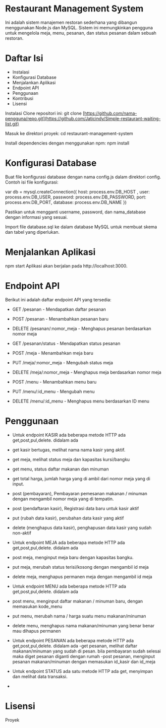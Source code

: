 # Restaurant Management System
Ini adalah sistem manajemen restoran sederhana yang dibangun menggunakan Node.js dan MySQL. Sistem ini memungkinkan pengguna untuk mengelola meja, menu, pesanan, dan status pesanan dalam sebuah restoran.

# Daftar Isi
- Instalasi
- Konfigurasi Database
- Menjalankan Aplikasi
- Endpoint API
- Penggunaan
- Kontribusi
- Lisensi

Instalasi
Clone repositori ini:
git clone [https://github.com/nama-pengguna/repo.git](https://github.com/Jaticindy/Simple-restaurant-waiting-list.git)

Masuk ke direktori proyek:
cd restaurant-management-system

Install dependencies dengan menggunakan npm:
npm install

# Konfigurasi Database
Buat file konfigurasi database dengan nama config.js dalam direktori config. Contoh isi file konfigurasi:

var db = mysql.createConnection({
  host: process.env.DB_HOST ,
  user: process.env.DB_USER,
  password: process.env.DB_PASSWORD,
  port: process.env.DB_PORT,
  database: process.env.DB_NAME
})

Pastikan untuk mengganti username, password, dan nama_database dengan informasi yang sesuai.

Import file database.sql ke dalam database MySQL untuk membuat skema dan tabel yang diperlukan.

# Menjalankan Aplikasi
npm start
Aplikasi akan berjalan pada http://localhost:3000.

# Endpoint API
Berikut ini adalah daftar endpoint API yang tersedia:

- GET /pesanan - Mendapatkan daftar pesanan

- POST /pesanan - Menambahkan pesanan baru

- DELETE /pesanan/:nomor_meja - Menghapus pesanan berdasarkan nomor meja

- GET /pesanan/status - Mendapatkan status pesanan

- POST /meja - Menambahkan meja baru

- PUT /meja/:nomor_meja - Mengubah status meja

- DELETE /meja/:nomor_meja - Menghapus meja berdasarkan nomor meja

- POST /menu - Menambahkan menu baru

- PUT /menu/:id_menu - Mengubah menu

- DELETE /menu/:id_menu - Menghapus menu berdasarkan ID menu

# Penggunaan
- Untuk endpoint KASIR ada beberapa metode HTTP ada get,post,pul,delete. didalam ada
- get kasir bertugas, melihat nama nama kasir yang aktif.
- get meja, melihat status meja dan kapasitas kursi/bangku
- get menu, status daftar makanan dan minuman
- get total harga, jumlah harga yang di ambil dari nomor meja yang di input.
- post (pembayaran), Pembayaran pemesanan makanan / minuman dengan mengambil nomor meja yang di tempatin.
- post (pendaftaran kasir), Registrasi data baru untuk kasir aktif
- put (rubah data kasir), perubahan data kasir yang aktif
- delete (menghapus data kasir), penghapusan data kasir yang sudah non-aktif

- Untuk endpoint MEJA ada beberapa metode HTTP ada get,post,pul,delete. didalam ada
- post meja, menginput meja baru dengan kapasitas bangku.
- put meja, merubah status terisi/kosong dengan mengambil id meja
- delete meja, menghapus permanen meja dengan mengambil id meja

 - Untuk endpoint MENU ada beberapa metode HTTP ada get,post,pul,delete. didalam ada
 - post menu, menginput daftar makanan / minuman baru, dengan memasukan kode_menu 
 - put menu, merubah nama / harga suatu menu makanan/minuman
 - delete menu, menghapus nama makanan/minuman yang benar benar mau dihapus permanen

-  Untuk endpoint PESANAN ada beberapa metode HTTP ada get,post,pul,delete. didalam ada
 -get pesanan, melihat daftar makanan/minuman yang sudah di pesan. bila pembayaran sudah selesai maka diget pesanan diganti dengan rumah
 -post pesanan, menginput pesanan makanan/minuman dengan memasukan id_kasir dan id_meja
 
 -  Untuk endpoint STATUS ada satu metode HTTP ada get, menyimpan dan melihat data transaksi.
 -  
# Lisensi
Proyek

